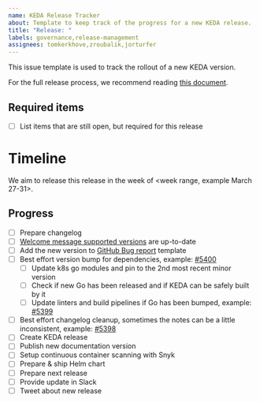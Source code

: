 ```yaml
---
name: KEDA Release Tracker
about: Template to keep track of the progress for a new KEDA release.
title: "Release: "
labels: governance,release-management
assignees: tomkerkhove,zroubalik,jorturfer
---
```


This issue template is used to track the rollout of a new KEDA version.

For the full release process, we recommend reading [this document](https://github.com/kedacore/keda/blob/main/RELEASE-PROCESS.md).

## Required items

- [ ] List items that are still open, but required for this release

# Timeline

We aim to release this release in the week of <week range, example March 27-31>.

## Progress

- [ ] Prepare changelog
- [ ] [Welcome message supported versions](https://github.com/kedacore/keda/blob/main/pkg/util/welcome.go#L29-L30) are up-to-date
- [ ] Add the new version to [GitHub Bug report](https://github.com/kedacore/keda/blob/main/.github/ISSUE_TEMPLATE/3_bug_report.yml) template
- [ ] Best effort version bump for dependencies, example: [#5400](https://github.com/kedacore/keda/pull/5400)
  - [ ] Update k8s go modules and pin to the 2nd most recent minor version
  - [ ] Check if new Go has been released and if KEDA can be safely built by it
  - [ ] Update linters and build pipelines if Go has been bumped, example: [#5399](https://github.com/kedacore/keda/pull/5399)
- [ ] Best effort changelog cleanup, sometimes the notes can be a little inconsistent, example: [#5398](https://github.com/kedacore/keda/pull/5398)
- [ ] Create KEDA release
- [ ] Publish new documentation version
- [ ] Setup continuous container scanning with Snyk
- [ ] Prepare & ship Helm chart
- [ ] Prepare next release
- [ ] Provide update in Slack
- [ ] Tweet about new release
